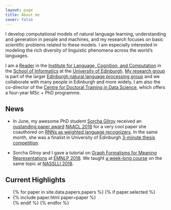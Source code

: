 ```yaml
---
layout: page
title: About me
cover: false
---
```


I develop computational models of natural language learning, 
understanding and generation in people and machines, and my research 
focuses on basic scientific problems related to these models. I am 
especially interested in modeling the rich diversity of linguistic
phenomena across the world’s languages. 

I am a [Reader](https://en.wikipedia.org/wiki/Reader_(academic_rank))
in the [Institute for Language, Cognition, and Computation](http://web.inf.ed.ac.uk/ilcc)
in the [School of Informatics](http://web.inf.ed.ac.uk/)
at the [University of Edinburgh](https://www.ed.ac.uk/). 
[My research group](collaborators.html) is part of the larger 
[Edinburgh natural language processing group](http://groups.inf.ed.ac.uk/edinburghnlp/)
and we collaborate with many people in Edinburgh and more widely. I am 
also the co-director of the 
[Centre for Doctoral Training in Data Science](http://datascience.inf.ed.ac.uk/), 
which offers a four-year MSc + PhD programme.

## News

* In June, my awesome PhD student [Sorcha Gilroy](http://homepages.inf.ed.ac.uk/s1459276/) 
received an [oustanding paper award](https://naacl2018.wordpress.com/2018/04/11/outstanding-papers/)
[NAACL 2018](http://naacl2018.org/) for a very cool
paper she coauthored on [RNNs as weighted language recognizers](http://aclweb.org/anthology/N18-1205). 
In the same month, she was a finalist in University of Edinburgh 
[3-minute thesis competition](https://www.ed.ac.uk/institute-academic-development/postgraduate/doctoral/3mt/3mt-final).

* Sorcha Gilroy and I gave a tutorial on 
[Graph Formalisms for Meaning Representations](https://bit.ly/GraphFormalismsEMNLP) at
[EMNLP 2018](http://emnlp2018.org/). We taught [a week-long course](https://drive.google.com/drive/folders/1NtdhgieGKpnTvpYiBCUgkE-g0ygKDyE_) on 
the same topic at [NASSLLI 2018](https://www.cmu.edu/nasslli2018/).

## Current Highlights

<ul>
{% for paper in site.data.papers.papers %}
  {% if paper.selected %}
  <li>
  {% include paper.html paper=paper %}
  </li>
  {% endif %}
{% endfor %}
</ul>


